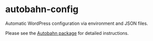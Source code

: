 # autobahn-config
Automatic WordPress configuration via environment and JSON files.

Please see the [Autobahn package](https://github.com/mrgrain/autobahn) for detailed instructions.
